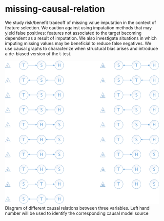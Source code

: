 # missing-causal-relation
We study risk/benefit tradeoff of missing value imputation in the context of feature selection. We caution against using imputation methods that may yield false positives: features not associated to the target becoming dependent as a result of imputation. We also investigate situations in which imputing missing values may be beneficial to reduce false negatives.  We use causal graphs to  characterize when structural bias arises and introduce a de-biased version of the t-test. 

![Causal relations](causal_relations.png "Diagram of different causal relations between three variables. Left hand number will be used to identify the corresponding causal model source")
Diagram of different causal relations between three variables. Left hand number will be used to identify the corresponding causal model source
